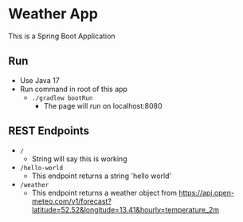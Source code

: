 # Weather App

This is a Spring Boot Application

## Run

- Use Java 17
- Run command in root of this app 
    - `./gradlew bootRun`
        - The page will run on localhost:8080

## REST Endpoints
  - `/`
    - String will say this is working
  - `/hello-world`
    - This endpoint returns a string 'hello world'
  - `/weather`
    -  This endpoint returns a weather object from https://api.open-meteo.com/v1/forecast?latitude=52.52&longitude=13.41&hourly=temperature_2m